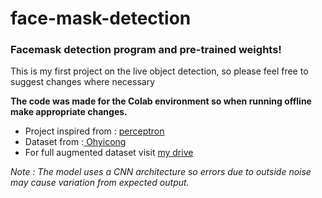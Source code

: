 <h1>face-mask-detection</h1>
<h3>Facemask detection program and pre-trained weights!</h3>
<p> This is my first project on the live object detection, so please feel free to suggest changes where necessary </p>

<b>The code was made for the Colab environment so when running offline make appropriate changes.</b>
<ul>
  <li>Project inspired from : <a href= https://github.com/aieml >perceptron </a> </li>
  <li>Dataset from :<a href =https://github.com/ohyicong/masksdetection/tree/master/dataset/without_mask> Ohyicong</a></li>
  <li> For full augmented dataset visit <a href = 'https://drive.google.com/drive/folders/1hIu0WsaiZFrZaenOoQlY-i2AXJgzhPt2?usp=sharing'>my drive</a>
 </ul>

<i>Note : The model uses a CNN architecture so errors due to outside noise may cause variation from expected output.</i>
